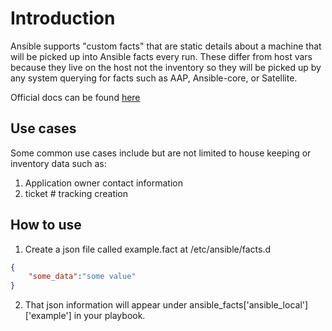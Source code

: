 # Introduction
Ansible supports "custom facts" that are static details about a machine that will be picked up into Ansible facts every run. These differ from host vars because they live on the host not the inventory so they will be picked up by any system querying for facts such as AAP, Ansible-core, or Satellite.

Official docs can be found [here](https://docs.ansible.com/ansible/latest/playbook_guide/playbooks_vars_facts.html#facts-d-or-local-facts)
## Use cases
Some common use cases include but are not limited to house keeping or inventory data such as:
1) Application owner contact information
2) ticket # tracking creation

## How to use
1) Create a json file called example.fact at /etc/ansible/facts.d
```json
{
	"some_data":"some value"
}
```
2) That json information will appear under ansible_facts['ansible_local']['example'] in your playbook.
